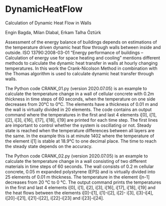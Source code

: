 # DynamicHeatFlow
Calculation of Dynamic Heat Flow in Walls

Engin Bagda, Milan Dlabal, Erkam Talha Öztürk

Assessment of the energy balance of buildings depends on estimations of the temperature driven dynamic heat flow through walls between inside and outside. ISO 13790:2008-03-01 “Energy performance of buildings – Calculation of energy use for space heating and cooling” mentions different methods to calculate the dynamic heat transfer in walls at hourly changing temperatures.
In this work the Crank-Nicolson Method in combination with the Thomas algorithm is used to calculate dynamic heat transfer through walls.

The Python code CRANK_01.py (version 2020.07.05) is an example to calculate the temperature change in a wall of cellular concrete with 0.2m thickness in time steps of 60 seconds, when the temperature on one side decreases from 20°C to 0°C. The elements have a thickness of 0.01 m and the wall is virtually divided in 20 elements. The code contains an output command where the temperatures in the first and last 4 elements i[0], i[1], i[2], i[3], i[16], i[17], i[18], i[19] are printed for each time step. The first lines are important to control whether the system is oscillating or not.
Steady state is reached when the temperature differences between all layers are the same. In the example this is at minute 1402 where the temperature of the element i[1] is stable at 18.9°C to one decimal place. The time to reach the steady state depends on the accuracy.

The Python code CRANK_02.py (version 2020.07.05) is an example to calculate the temperature change in a wall consisting of two different materials in time steps of 60 seconds. The wall consists of 0.2 m cellular concrete, 0.05 m expanded polystyrene (EPS) and is virtually divided into 25 elements of 0.01 m thickness. The temperature in the element i[n-1] decreases from 20 °C to 0 °C.
The output command prints the temperatures in the first and last 4 elements i[0], i[1], i[2], i[3], i[16], i[17], i[18], i[19] and the heat flows between the elements i[0]-i[1], i[1]-i[2], i[2]- i[3], i[3]-i[4], i[20]-i[21], i[21]-i[22], i[22]-i[23] and i[23]-i[24].
